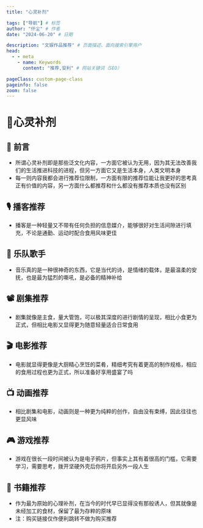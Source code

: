 ```yaml
---
title: "心灵补剂"

tags: ["导航"] # 标签
author: "仟尘" # 作者
date: "2024-06-20" # 日期

description: "文娱作品推荐" # 页面描述、面向搜索引擎用户
head:
  - - meta
    - name: Keywords
      content: "推荐,安利" # 网站关键词（SEO）

pageClass: custom-page-class
pageinfo: false
zoom: false
---
```


<style src="./index.css"></style>
<script setup>
  import VPFeature from ".vitepress/theme/components/VPFeature.vue";
</script>

# 🍹心灵补剂
## 📼 前言

- 所谓心灵补剂即是那些泛文化内容，一方面它被认为无用，因为其无法改善我们的生活推进科技的进程，但另一方面它又是生活本身，人类文明本身
- 每一则内容我都会进行推荐位限制，一方面有限的推荐位能让我更好的思考真正有价值的内容，另一方面什么都推荐和什么都没有推荐本质也没有区别

## 🎙️ 播客推荐
- 播客是一种轻量又不带有任何负担的信息媒介，能够很好对生活间隙进行填充，不论是通勤、运动时配合食用风味更佳

<div class="VPFeature-item">
<VPFeature icon = '<img src="https://bts-image.xyzcdn.net/aHR0cHM6Ly9tZWRpYS53YXZwdWIuY29tL2I4LzQxL2MwLzIwMjMwNjI0MDA1MzI1LXhTYkJRYmdQcWpRWVJZdHAucG5n.png@small">'  
title = "故事FM" 
details = "故事作为认知世界的一种方式，将带我们看到那些不曾见过的暗面" 
link = "https://www.xiaoyuzhoufm.com/podcast/5e280fad418a84a0461fb38b" 
linkText="小宇宙" />

<VPFeature icon = '<img src="https://bts-image.xyzcdn.net/aHR0cHM6Ly9pbWFnZS54eXpjZG4ubmV0L0ZuTm5pUnlOcm9JNFNBbXN5TElIb1ZvenhxRnU=@small">'  
title = "加州101" 
details = "历史、世界、生活又或是什么都聊，可以说是最爱的播客没有之一了" 
link = "https://www.xiaoyuzhoufm.com/podcast/5e280faf418a84a0461fbd0d" 
linkText="小宇宙" />

<VPFeature icon = '<img src="https://bts-image.xyzcdn.net/aHR0cHM6Ly9pbWFnZS54eXpjZG4ubmV0L0ZqbjRFRWQzX1FKWHUzUWY4TWROSFhkUnpiRjQuanBn.jpg@small">'  
title = "日谈公园" 
details = "不用过多介绍，博客界的扛把子，鼎力推荐其中的李淼罪案系列，刘所聊历史" 
link = "https://www.xiaoyuzhoufm.com/podcast/5e280faa418a84a0461f9ad8" 
linkText="小宇宙" />

<VPFeature icon = '<img src="https://bts-image.xyzcdn.net/aHR0cHM6Ly9pbWFnZS54eXpjZG4ubmV0L0ZqZkt3UnpfZTBYX0pidmVKU3RtZUEtSjBZc3kucG5n.png@small">'  
title = "跳进兔子洞" 
details = "声音特稿，一种新闻故事，又是带故事的新闻，非常的精品，期待下一季" 
link = "https://www.xiaoyuzhoufm.com/podcast/6289d46e5cf4a5ad60ca08f8" 
linkText="小宇宙" />
</div>

## 🎸 乐队歌手
- 音乐真的是一种很神奇的东西，它是当代的诗，是情绪的载体，是最温柔的安抚，也是最为猛烈的嘶吼，是必备的精神补给

<div class="VPFeature-item">
<VPFeature icon = '<img src="https://is1-ssl.mzstatic.com/image/thumb/Features124/v4/39/86/94/398694e0-d0e6-4f47-6867-80750a2c8221/pr_source.png/190x190cc.webp">'  
title = "草东没有派对" 
details = "是为赋新词强说愁，亦是情绪释放时最猛烈的嘶吼" 
link = "https://music.apple.com/hk/artist/%E8%8D%89%E6%9D%B1%E6%B2%92%E6%9C%89%E6%B4%BE%E5%B0%8D/1110664089" 
linkText="Apple Music" />

<VPFeature icon = '<img src="http://p1.music.126.net/8fiT6WvJt-t-Cv30R9Yu1g==/1416170985079949.jpg?param=180y180">'  
title = "刘昊霖" 
details = "用最平静温柔的语调，娓娓讲诉生活的故事“生活，它就这么继续。”" 
link = "https://music.apple.com/us/artist/%E5%88%98%E6%98%8A%E9%9C%96/1539690752?l=zh-Hans-CN" 
linkText="Apple Music" />

<VPFeature icon = '<img src="https://is1-ssl.mzstatic.com/image/thumb/AMCArtistImages116/v4/56/2e/0d/562e0d94-69e7-bd50-c0ed-113ab813772a/7d8c28e1-444f-46d6-a90c-d60df8089cae_ami-identity-b029080388daab86aa2753efa9bac47f-2023-10-26T14-03-50.766Z_cropped.png/190x190cc.webp">'  
title = "Cosmo Sheldrake" 
details = "来自英国的独立音乐人，他的音乐总让人感觉像是走入了一片奇妙的魔法森林" 
link = "https://music.apple.com/us/artist/cosmo-sheldrake/459722898" 
linkText="Apple Music" />

<VPFeature icon = '<img src="https://is1-ssl.mzstatic.com/image/thumb/Video115/v4/67/6a/d4/676ad400-ecf7-9e3b-1364-646cc478846a/Jobebfa0788-4d8e-4f7c-a906-1667764948d8-112461293-PreviewImage_preview_image_nonvideo_sdr-Time1619813784597.png/316x316bb.webp">'  
title = "Billie Eilish" 
details = "开挂一般的履历无需多言，但对我而言反而是让我突然发觉，啊我也是会喜欢流行乐的" 
link = "https://music.apple.com/us/artist/billie-eilish/1065981054" 
linkText="Apple Music" />
</div>

## 📽️ 剧集推荐
- 剧集就像是主食，量大管饱，可以极其深度的进行剧情的呈现，相比小食更为正式，但相比电影又显得更为随意轻量适合日常食用

<div class="VPFeature-item">
<VPFeature 
icon = '<img src="https://s2.loli.net/2024/06/24/wvb5qZGDt6CRmka.jpg" style = "max-width: 100%;transform: translate(0%, -20%);">'  
title = "切尔诺贝利" 
details = "一段需要铭记的历史，需要反思的历史，但显然灾难终将反复" 
link = "https://www.bilibili.com/bangumi/play/ep775939" 
linkText="BiliBili" />

<VPFeature 
icon = '<img src="https://s2.loli.net/2024/06/24/TtplcmxrhVfgzSH.webp" style = "max-width: 150%;transform: translate(-10%, 0%);">'  
title = "我的大叔" 
details = "悲惨但是倔强，深情但并非爱情，一段跳脱于框架的故事（大叔走好）" 
:extraLinks="[
  { text: '豆瓣', link: 'https://movie.douban.com/subject/27602137/' },
  { text: '在线', link: 'https://ddys.one/vod/20184994/' },
]"/>

<VPFeature 
icon = '<img src="https://s2.loli.net/2024/06/24/JyasXdNpWmLfBFO.jpg" style = "max-width: 180%;transform: translate(0%, 0%);">'  
title = "冰血暴" 
details = "悬疑犯罪，黑色幽默，加以极其风格化的剧情叙事" 
:extraLinks="[
  { text: '豆瓣', link: 'https://movie.douban.com/subject/24297912/' },
  { text: '在线', link: 'https://ddys.one/vod/20140769/' },
]"/>

<VPFeature 
icon = '<img src="https://s2.loli.net/2024/06/24/hnVGHxyeD3pgmLw.jpg" style = "transform: translate(0%, -6%);">'  
title = "人生切割术" 
details = "自我的剥削又是否算是一种剥削，用自由又能否换来自由" 
:extraLinks="[
  { text: '豆瓣', link: 'https://movie.douban.com/subject/34885342/' },
  { text: '在线', link: 'https://ddys.one/vod/20228199/' },
]"/>
</div>

## 🎬 电影推荐
- 电影就显得更像是大厨精心烹饪的菜肴，精细考究有着更高的制作规格，相应的食用过程也更为正式，所以准备好享用盛宴了吗

<div class="VPFeature-item">
<VPFeature icon = '<img src="https://s2.loli.net/2024/06/24/Gw56jtiouQsnheA.jpg" style = "max-width: 150%;transform: translate(8%, 0%);">'  
title = "花束般的恋爱" 
details = "要溢出屏幕的日式小清新，也许遗憾但并不糟糕" 
:extraLinks="[
  { text: '豆瓣', link: 'https://movie.douban.com/subject/34874432/' },
  { text: '腾讯视频', link: 'https://v.qq.com/x/cover/mzc0020094fsb0o/d0043k1zdk9.html' },
]"/>

<VPFeature icon = '<img src="https://s2.loli.net/2024/06/24/jc7O4Jpk3GtxQYo.jpg" style = "max-width: 150%;transform: translate(%, 0%);">'  
title = "两杆大烟枪" 
details = "黑色幽默的标杆之作，多线叙事最终碰撞时的核爆呈现" 
:extraLinks="[
  { text: '豆瓣', link: 'https://movie.douban.com/subject/1293350/' },
  { text: 'BillBill', link: 'https://www.bilibili.com/bangumi/play/ep811973?theme=movie&spm_id_from=333.337.0.0' },
]"/>

<VPFeature icon = '<img src="https://s2.loli.net/2024/06/24/Dwlz2WQLskR6fNh.jpg" style = "max-width: 150%;transform: translate(0%, 0%);">'  
title = "狗十三" 
details = "一个中式童年的故事，只记得看的那天下了初雪" 
:extraLinks="[
  { text: '豆瓣', link: 'https://movie.douban.com/subject/25716096/' },
  { text: '腾讯视频', link: 'https://v.qq.com/x/cover/2j5kilwvtepehti/u00298ogwed.html' },
]"/>

<VPFeature icon = '<img src="https://s2.loli.net/2024/06/24/Qi8hmNsJEeC6RWY.jpg" style = "max-width: 150%;transform: translate(0%, 0%);">'  
title = "小丑" 
details = "都说要微笑的面对生活，但如果生活讨厌你的笑声又该怎么办" 
:extraLinks="[
  { text: '豆瓣', link: 'https://movie.douban.com/subject/27119724/' },
  { text: '在线', link: 'https://ddys.pro/joker-2019/' },
]"/>
</div>

## 📺 动画推荐
- 相比剧集和电影，动画则是一种更为纯粹的创作，自由没有束缚，因此往往也更显风味

<div class="VPFeature-item">
<VPFeature icon = '<img src="https://s2.loli.net/2024/06/24/rJag7izBoRjmK9t.jpg" style = "max-width: 180%;transform: translate(0%, 0%);">'  
title = "英雄联盟:双城之战" 
details = "完全超出预期的美术表现和剧情编排，即使抛开 IP 也是一部极其优秀的作品" 
:extraLinks="[
  { text: '豆瓣', link: 'https://movie.douban.com/subject/34867871/' },
  { text: '腾讯视频', link: 'https://v.qq.com/x/cover/mzc0020040co24e/y004121gur2.html' },
]"/>

<VPFeature icon = '<img src="https://s2.loli.net/2024/06/24/S57LQX2MZ4asArw.jpg" style = "max-width: 150%;transform: translate(0%, 0%);">'  
title = "蜘蛛侠:平行宇宙" 
details = "各种美术风格的完美混搭，商业语境下艺术创作的究极释放" 
:extraLinks="[
  { text: '豆瓣', link: 'https://movie.douban.com/subject/26374197/' },
  { text: 'BillBill', link: 'https://www.bilibili.com/bangumi/play/ep731907?theme=movie&spm_id_from=333.337.0.0' },
]"/>

<VPFeature icon = '<img src="https://s2.loli.net/2024/06/24/boeDmkx94vc6RhP.jpg" style = "max-width: 150%;transform: translate(0%, 10%);">'  
title = "间谍过家家" 
details = "深度或是严密的逻辑？<br>不不不，温馨美好，放空享受这就够了" 
:extraLinks="[
  { text: '豆瓣', link: 'https://movie.douban.com/subject/35258427/' },
  { text: 'BillBill', link: 'https://www.bilibili.com/bangumi/play/ss43622?spm_id_from=333.337.0.0' },
]"/>

<VPFeature icon = '<img src="https://s2.loli.net/2024/06/24/QHA3noqNwmLcU2e.jpg" style = "max-width: 150%;transform: translate(0%, -4%);">'  
title = "疯狂动物城" 
details = "迪士尼献上的乌托邦，妥妥没有短板的六边形战士" 
:extraLinks="[
  { text: '豆瓣', link: 'https://movie.douban.com/subject/25662329/' },
  { text: 'BillBill', link: 'https://www.bilibili.com/bangumi/play/ss46054?theme=movie&spm_id_from=333.337.0.0' },
]"/>
</div>

## 🎮 游戏推荐
- 游戏在很长一段时间被认为是电子鸦片，但事实上其有着很高的门槛，它需要学习，需要思考，拨开坚硬外壳后你将开启另外一段人生
<div class="VPFeature-item">
<VPFeature icon = '<img src="https://s2.loli.net/2024/06/24/sTarb1nZUqd8VAM.jpg">'  
title = "艾迪芬奇的记忆" 
details = "谈到游戏艺术必定绕不开的一个作品，对体验性叙事进行了完美的呈现" 
link = "https://store.steampowered.com/app/501300/What_Remains_of_Edith_Finch/?l=schinese&curator_clanid=29227165" 
linkText="Steam" />

<VPFeature icon = '<img src="https://s2.loli.net/2024/06/24/7GRqc9YWdFVayvJ.jpg" style = "max-width: 220%;">'  
title = "最后生还者" 
details = "可以说是游戏这一媒介叙事的巅峰之作，直到出了第二部。。。" 
link = "https://store.steampowered.com/app/1888930/The_Last_of_Us_Part_I/" 
linkText="Steam" />

<VPFeature icon = '<img src="https://s2.loli.net/2024/06/24/UGL96YglSsIfQHh.jpg" style = "transform: translate(0%, 10%);">'  
title = "荒野大镖客" 
details = "用海量的细节搭建了一个无比真实的西部世界，开放世界的标杆之作" 
link = "https://store.steampowered.com/app/1174180/Red_Dead_Redemption_2/?l=schinese&curator_clanid=27093039" 
linkText="Steam" />

<VPFeature icon = '<img src="https://s2.loli.net/2024/06/24/OjKQzemANVIxWFc.jpg" style = "max-width: 220%;">'  
title = "神界:原罪" 
details = "原神启动-- <br>TRPG 作为 RPG 类型的起源，CRPG 注定不能缺席" 
link = "https://store.steampowered.com/app/435150/Divinity_Original_Sin_2__Definitive_Edition/" 
linkText="Steam" />
</div>

## 📖 书籍推荐
- 作为最为原始的心理补剂，在当今的时代早已显得没有那般诱人，但其就像是未经加工的食材，保留了最为存粹的原味
- 注：购买链接仅作便利跳转不做为购买推荐

<div class="VPFeature-item">
<VPFeature icon = '<img src="https://s2.loli.net/2024/06/24/fGY9TavsjlNpyHk.jpg" style = "transform: translate(0%, 10%)">'  
title = "黄金时代" 
details = "是心甘情愿的接受来自外界的阉割，还是进行一下徒劳的挣扎呢" 
:extraLinks="[
  { text: '豆瓣', link: 'https://book.douban.com/subject/27013741/' },
  { text: '购买', link: 'https://union-click.jd.com/jdc?e=618%7Cpc%7C&p=JF8BARAJK1olXgEGXF1fAUMeCl8IGloWVQcFVFtYAEoVA19MRANLAjZbERscSkAJHTdNTwcKBlMdBgABFksWAmwAGlwVWAMKVVxdFxJSXzI4UAtcA1BbUyg9aRdWRT1RYRtIHHZDElJROEonAG4KHlMWXgQFVm5tCEwnQgEIGlIQXAIAVG5cOEsRA2cLGFkdVQACV1htD0seMyldUDBuAWdpEyIkfxVJM184GGsSXQ8WUiwcWl8RcV84G2sWbQYDVFZeCUIXC2YNB1sQXg4BUUJdDksfAGwJHFkVWg4CZFxcCU8eM184Tx5zJ09ZMDU1UhITQRNuHBoVDlMFVjkBZklWUwdhZiNlPm5LKSBVVjB3U18NKw' },
]"/>

<VPFeature icon = '<img src="https://s2.loli.net/2024/06/24/tJxzocgv3MW6XrE.jpg" style = "max-width: 200%; transform: translate(-24%, 0%)">'  
title = "献给阿尔吉侬的花束" 
details = "如果可以的话，是应该选择成为痛苦的智者，还是一个快乐的傻子" 
:extraLinks="[
  { text: '豆瓣', link: 'https://book.douban.com/subject/26362836/' },
  { text: '购买', link: 'https://union-click.jd.com/jdc?e=618%7Cpc%7C&p=JF8BARAJK1olXwQKVVxVCE4QC18IGlodWwcFVF9dDE8TBl9MRANLAjZbERscSkAJHTdNTwcKBlMdBgABFksWAmcOGlwVXAYGUFpYFxJSXzI4TgtjCmEEUT49DxtMYDdqfyRzOk1jNFJROEonAG4KHlMWXgQFVm5tCEwnQgEIGF8UWA8DU25cOEsRA2cLGF4WWw8LXFttD0seMyldUDBuAWdpEyIkfxVJM184GGsSXQ8WUiwcWl8RcV84G2sWbQYDVFZeCEsWB2cJB1sXVAMLUEJdDksfAGwNG1gWWQ4AZFxcCU8eM184ElhtK34FNFghYBhUYzh7Tg5mFAJ9IR4UZklNXhBfEhJwFXoDKVYnSDhwfl8NKw' },
]"/>

<VPFeature icon = '<img src="https://s2.loli.net/2024/06/24/DnxmTAdEqKpk37j.jpg" style = "max-width: 110%; transform: translate(2%, 14%);">'  
title = "一个陌生女人的来信" 
details = "一场孤独的爱，被动而又主动的爱，只因你让我至死无法忘怀" 
:extraLinks="[
  { text: '豆瓣', link: 'https://book.douban.com/subject/2154960/' },
  { text: '购买', link: 'https://union-click.jd.com/jdc?e=618%7Cpc%7C&p=JF8BAQ0JK1olXQAFUVpbDEIeAV8IGloRWQcHUldYDkkeA19MRANLAjZbERscSkAJHTdNTwcKBlMdBgABFksWAmsMGl4TVAMEVlddFxJSXzI4bBocA3sYBic_Wjl-ZXFRZD9NOG9UElJROEonAG4KHlMWXgQFVm5tCEwnQgEOG1gUXjYDZF5bCEMUAGoKG1kRXgYyU15UOA1CSARzRzp-Gnp7IwADOHsnAF8PG1IBW3RDBkpbensnA18LK1sUXQ4BUVtbCEgfH28KG10cXhoCUl5VC0gSAGcAGFwdbQQDVVpUOHsnBWsIGzxvIw5aLVw7Xhl8Azt-bRtpGXtYOlwaWy52Xip6bANTLlZnFBpdSHsSMw' },
]"/>

<VPFeature icon = '<img src="https://s2.loli.net/2024/06/24/bI3G9HUzSQXl12j.jpg" style = "max-width: 110%;">'  
title = "生死疲劳" 
details = "魔幻现实主义的中国乡土，挥之不去的是深深的时代烙印" 
:extraLinks="[
  { text: '豆瓣', link: 'https://book.douban.com/subject/35587028/' },
  { text: '购买', link: 'https://union-click.jd.com/jdc?e=618%7Cpc%7C&p=JF8BARAJK1olXgYEVlhfC0IWC18IGloQXgELXFldD0gWB19MRANLAjZbERscSkAJHTdNTwcKBlMdBgABFksWAmoLHFIdWgYFV19ZFxJSXzI4RCsWPH8YLVs4Wg9ofRp-aBlTOkdkJFJROEonAG4KHlMWXgQFVm5tCEwnQgEIGlkdXAMFV25cOEsRA2cLGF4XWQUFVV9tD0seMyldUDBuAWdpEyIkfxVJM184GGsSXQ8WUiwcWl8RcV84G2sWbQYDVFdUAUkXBG8PB1sRXwUEUEJdDksfAGwNGVgcWw4CZFxcCU8eM184TgtpAU0LEgtadylIAghTQCVWAnlfVAMtZklPXRNNaDNWCwFnPSUYcxxeYl8NKw' },
]"/>
</div>